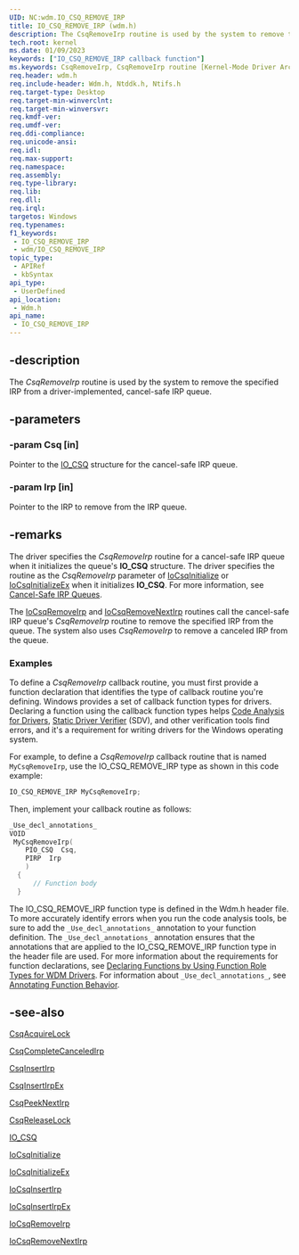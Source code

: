 ```yaml
---
UID: NC:wdm.IO_CSQ_REMOVE_IRP
title: IO_CSQ_REMOVE_IRP (wdm.h)
description: The CsqRemoveIrp routine is used by the system to remove the specified IRP from a driver-implemented, cancel-safe IRP queue.
tech.root: kernel
ms.date: 01/09/2023
keywords: ["IO_CSQ_REMOVE_IRP callback function"]
ms.keywords: CsqRemoveIrp, CsqRemoveIrp routine [Kernel-Mode Driver Architecture], DrvrRtns_6d9086c3-65b8-4e0e-b5e9-0c4edbf513b1.xml, IO_CSQ_REMOVE_IRP, kernel.csqremoveirp, wdm/CsqRemoveIrp
req.header: wdm.h
req.include-header: Wdm.h, Ntddk.h, Ntifs.h
req.target-type: Desktop
req.target-min-winverclnt: 
req.target-min-winversvr: 
req.kmdf-ver: 
req.umdf-ver: 
req.ddi-compliance: 
req.unicode-ansi: 
req.idl: 
req.max-support: 
req.namespace: 
req.assembly: 
req.type-library: 
req.lib: 
req.dll: 
req.irql: 
targetos: Windows
req.typenames: 
f1_keywords:
 - IO_CSQ_REMOVE_IRP
 - wdm/IO_CSQ_REMOVE_IRP
topic_type:
 - APIRef
 - kbSyntax
api_type:
 - UserDefined
api_location:
 - Wdm.h
api_name:
 - IO_CSQ_REMOVE_IRP
---
```


## -description

The *CsqRemoveIrp* routine is used by the system to remove the specified IRP from a driver-implemented, cancel-safe IRP queue.

## -parameters

### -param Csq [in]

Pointer to the [IO_CSQ](/windows-hardware/drivers/kernel/eprocess) structure for the cancel-safe IRP queue.

### -param Irp [in]

Pointer to the IRP to remove from the IRP queue.

## -remarks

The driver specifies the *CsqRemoveIrp* routine for a cancel-safe IRP queue when it initializes the queue's **IO_CSQ** structure. The driver specifies the routine as the *CsqRemoveIrp* parameter of [IoCsqInitialize](/windows-hardware/drivers/ddi/wdm/nf-wdm-iocsqinitialize) or [IoCsqInitializeEx](/windows-hardware/drivers/ddi/wdm/nf-wdm-iocsqinitializeex) when it initializes **IO_CSQ**. For more information, see [Cancel-Safe IRP Queues](/windows-hardware/drivers/kernel/cancel-safe-irp-queues).

The [IoCsqRemoveIrp](/windows-hardware/drivers/ddi/wdm/nf-wdm-iocsqremoveirp) and [IoCsqRemoveNextIrp](/windows-hardware/drivers/ddi/wdm/nf-wdm-iocsqremovenextirp) routines call the cancel-safe IRP queue's *CsqRemoveIrp* routine to remove the specified IRP from the queue. The system also uses *CsqRemoveIrp* to remove a canceled IRP from the queue.

### Examples

To define a *CsqRemoveIrp* callback routine, you must first provide a function declaration that identifies the type of callback routine you're defining. Windows provides a set of callback function types for drivers. Declaring a function using the callback function types helps [Code Analysis for Drivers](/windows-hardware/drivers/devtest/code-analysis-for-drivers), [Static Driver Verifier](/windows-hardware/drivers/devtest/static-driver-verifier) (SDV), and other verification tools find errors, and it's a requirement for writing drivers for the Windows operating system.

For example, to define a *CsqRemoveIrp* callback routine that is named `MyCsqRemoveIrp`, use the IO_CSQ_REMOVE_IRP type as shown in this code example:

```cpp
IO_CSQ_REMOVE_IRP MyCsqRemoveIrp;
```

Then, implement your callback routine as follows:

```cpp
_Use_decl_annotations_
VOID 
 MyCsqRemoveIrp(
    PIO_CSQ  Csq,
    PIRP  Irp
    )
  {
      // Function body
  }
```

The IO_CSQ_REMOVE_IRP function type is defined in the Wdm.h header file. To more accurately identify errors when you run the code analysis tools, be sure to add the `_Use_decl_annotations_` annotation to your function definition. The `_Use_decl_annotations_` annotation ensures that the annotations that are applied to the IO_CSQ_REMOVE_IRP function type in the header file are used. For more information about the requirements for function declarations, see [Declaring Functions by Using Function Role Types for WDM Drivers](/windows-hardware/drivers/devtest/declaring-functions-using-function-role-types-for-wdm-drivers). For information about `_Use_decl_annotations_`, see [Annotating Function Behavior](/visualstudio/code-quality/annotating-function-behavior).

## -see-also

[CsqAcquireLock](/windows-hardware/drivers/ddi/wdm/nc-wdm-io_csq_acquire_lock)

[CsqCompleteCanceledIrp](/windows-hardware/drivers/ddi/wdm/nc-wdm-io_csq_complete_canceled_irp)

[CsqInsertIrp](/windows-hardware/drivers/ddi/wdm/nc-wdm-io_csq_insert_irp)

[CsqInsertIrpEx](/windows-hardware/drivers/ddi/wdm/nc-wdm-io_csq_insert_irp_ex)

[CsqPeekNextIrp](/windows-hardware/drivers/ddi/wdm/nc-wdm-io_csq_peek_next_irp)

[CsqReleaseLock](/windows-hardware/drivers/ddi/wdm/nc-wdm-io_csq_release_lock)

[IO_CSQ](/windows-hardware/drivers/kernel/eprocess)

[IoCsqInitialize](/windows-hardware/drivers/ddi/wdm/nf-wdm-iocsqinitialize)

[IoCsqInitializeEx](/windows-hardware/drivers/ddi/wdm/nf-wdm-iocsqinitializeex)

[IoCsqInsertIrp](/windows-hardware/drivers/ddi/wdm/nf-wdm-iocsqinsertirp)

[IoCsqInsertIrpEx](/windows-hardware/drivers/ddi/wdm/nf-wdm-iocsqinsertirpex)

[IoCsqRemoveIrp](/windows-hardware/drivers/ddi/wdm/nf-wdm-iocsqremoveirp)

[IoCsqRemoveNextIrp](/windows-hardware/drivers/ddi/wdm/nf-wdm-iocsqremovenextirp)
